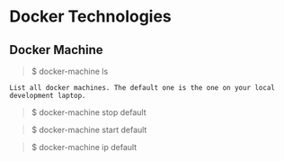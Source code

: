 # Docker Technologies

## Docker Machine


> $ docker-machine ls

    List all docker machines. The default one is the one on your local development laptop.


> $ docker-machine stop default


> $ docker-machine start default


> $ docker-machine ip default

